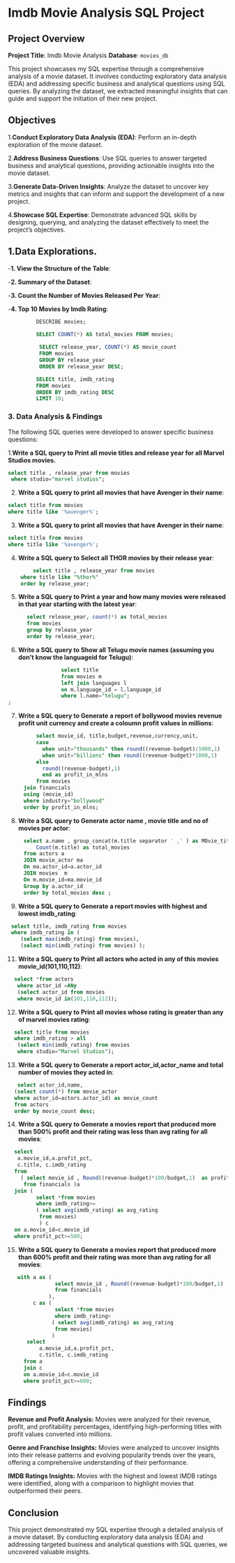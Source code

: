 # Imdb Movie Analysis SQL Project

## Project Overview

**Project Title**: Imdb Movie Analysis
**Database**: `movies_db`

This project showcases my SQL expertise through a comprehensive analysis of a movie dataset. It involves conducting exploratory data analysis (EDA) and addressing specific business and analytical questions using SQL queries. By analyzing the dataset, we extracted meaningful insights that can guide and support the initiation of their new project.

## Objectives

1.**Conduct Exploratory Data Analysis (EDA)**: Perform an in-depth exploration of the movie dataset.

2.**Address Business Questions**: Use SQL queries to answer targeted business and analytical questions, providing actionable insights into the movie dataset.
   
3.**Generate Data-Driven Insights**: Analyze the dataset to uncover key metrics and insights that can inform and support the development of a new project.

4.**Showcase SQL Expertise**: Demonstrate advanced SQL skills by designing, querying, and analyzing the dataset effectively to meet the project’s objectives.

##  1.Data Explorations.

  -**1. View the Structure of the Table**:

  -**2. Summary of the Dataset**:

  -**3. Count the Number of Movies Released Per Year**:

  -**4. Top 10 Movies by Imdb Rating**:

  ```sql
           DESCRIBE movies;

           SELECT COUNT(*) AS total_movies FROM movies;
     
            SELECT release_year, COUNT(*) AS movie_count
	        FROM movies
	        GROUP BY release_year
	        ORDER BY release_year DESC;

           SELECt title, imdb_rating
           FROM movies
           ORDER BY imdb_rating DESC
           LIMIT 10;

```

### 3. Data Analysis & Findings

The following SQL queries were developed to answer specific business questions:

1.**Write a SQL query to Print all movie titles and release year for all Marvel Studios movies.**
```sql
select title , release_year from movies 
 where studio="marvel studios";
```

2. **Write a SQL query to print all movies that have Avenger in their name**:
```sql
select title from movies
where title like '%avenger%';
```

3. **Write a SQL query to print all movies that have Avenger in their name**:
```sql
select title from movies
where title like '%avenger%';
```

4. **Write a SQL query to Select all THOR movies by their release year**:
```sql
        select title , release_year from movies
	where title like "%thor%"
	order by release_year;
```

5. **Write a SQL query to Print a year and how many movies were released in that year starting with the latest year**:
```sql
      select release_year, count(*) as total_movies 
      from movies
      group by release_year
      order by release_year;
```

6. **Write a SQL query to Show all Telugu movie names (assuming you don't know the languageid for Telugu)**:
```sql
                 select title 
                 from movies m
                 left join languages l
                 on m.language_id = l.language_id
                 where l.name="telugu";
;
```

7. **Write a SQL query to Generate a report of bollywood movies revenue profit unit currency and create a coloumn profit values in millions**:
```sql
         select movie_id, title,budget,revenue,currency,unit,
         case 
           when unit="thousands" then round((revenue-budget)/1000,1)
           when unit="billions" then round((revenue-budget)*1000,1)
         else
           round((revenue-budget),1)
           end as profit_in_mlns
         from movies
	 join financials
	 using (movie_id)
	 where industry="bollywood"
	 order by profit_in_mlns;
```

8. **Write a SQL query to Generate  actor name , movie title and no of movies per actor**:
```sql
     select a.name , group_concat(m.title separator ' ,' ) as MOvie_title,
         Count(m.title) as total_movies
     from actors a
     JOIN movie_actor ma
     On ma.actor_id=a.actor_id
     JOIN movies  m
     On m.movie_id=ma.movie_id 
     Group by a.actor_id
     order by total_movies desc ;

```

9. **Write a SQL query to Generate a report movies with highest and lowest imdb_rating**:
```sql
 select title, imdb_rating from movies
 where imdb_rating in (
    (select max(imdb_rating) from movies),
    (select min(imdb_rating) from movies) );
```

11. **Write a SQL query to Print all actors who acted in any of this movies movie_id(101,110,112)**:
```sql
  select *from actors 
   where actor_id =ANy
   (select actor_id from movies 
   where movie_id in(101,110,112));
```

12. **Write a SQL query to Print all movies whose rating is greater than any of marvel movies rating**:
```sql
  select title from movies
  where imdb_rating > all
   (select min(imdb_rating) from movies
   where studio="Marvel Studios");
```

13. **Write a SQL query to Generate a report actor_id,actor_name and total number of movies they acted in**:
```sql
   select actor_id,name,
  (select count(*) from movie_actor
  where actor_id=actors.actor_id) as movie_count
  from actors
  order by movie_count desc;
```

14. **Write a SQL query to Generate a movies report that produced more than 500% profit and their rating was less than avg rating for all movies**:
```sql
  select 
   a.movie_id,a.profit_pct,
   c.title, c.imdb_rating 
  from 
    ( select movie_id , Round((revenue-budget)*100/budget,1)  as profit_pct
     from financials )a
  join ( 
         select *from movies 
         where imdb_rating>=
         ( select avg(imdb_rating) as avg_rating
          from movies) 
          ) c
  on a.movie_id=c.movie_id 
  where profit_pct>=500;
```

15. **Write a SQL query to Generate a movies report that produced more than 600% profit and their rating was more than avg rating for all movies**:
```sql
   with a as (
               select movie_id , Round((revenue-budget)*100/budget,1)  as profit_pct
               from financials
             ),
        c as (  
               select *from movies 
               where imdb_rating>
              ( select avg(imdb_rating) as avg_rating
               from movies)
              )
      select 
          a.movie_id,a.profit_pct,
          c.title, c.imdb_rating 
     from a
     join c
     on a.movie_id=c.movie_id 
     where profit_pct>=600;
```


## Findings


**Revenue and Profit Analysis:**  Movies were analyzed for their revenue, profit, and profitability percentages, identifying high-performing titles with profit values converted into millions. 

**Genre and Franchise Insights:** Movies were analyzed to uncover insights into their release patterns and evolving popularity trends over the years, offering a comprehensive understanding of their performance.

**IMDB Ratings Insights:** Movies with the highest and lowest IMDB ratings were identified, along with a comparison to highlight movies that outperformed their peers.



## Conclusion

This project demonstrated my SQL expertise through a detailed analysis of a movie dataset. By conducting exploratory data analysis (EDA) and addressing targeted business and analytical questions with SQL queries, we uncovered valuable insights.
